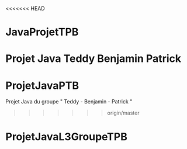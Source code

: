 <<<<<<< HEAD
# JavaProjetTPB
Projet Java Teddy Benjamin Patrick
=======
# ProjetJavaPTB
Projet Java du groupe " Teddy - Benjamin - Patrick " 
>>>>>>> origin/master
# ProjetJavaL3GroupeTPB
